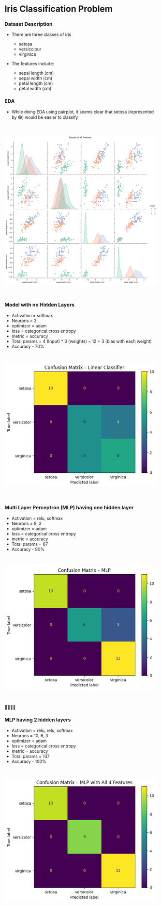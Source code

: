 # Iris Classification Problem

### Dataset Description

- There are three classes of iris 
    - setosa
    - versicolour
    - virginica

- The features include:
    - sepal length (cm)
    - sepal width (cm)
    - petal length (cm)
    - petal width (cm)

### EDA

- While doing EDA using pairplot, it seems clear that setosa (represented by 🟢) would be easier to classify

<br/>

![alt text](Images/Pairplots.png)

<br/>


### Model with no Hidden Layers


- Activation = softmax
- Neurons = 3
- optimizer = adam
- loss = categorical cross entropy
- metric = accuracy
- Total params = 4 (Input) * 3 (weights) = 12 + 3 (bias with each weight)
- Accuracy - 70%

<br/>

![alt text](Images/CM-1.png)


<br/>

### Multi Layer Perceptron (MLP) having one hidden layer

- Activation = relu, softmax
- Neurons = 8, 3
- optimizer = adam
- loss = categorical cross entropy
- metric = accuracy
- Total params = 67
- Accuracy - 90%

</br>

![alt text](Images/CM-2.png)

</br>


👑👑👑👑 <br/>
 ### MLP having 2 hidden layers

- Activation = relu, relu, softmax
- Neurons = 10, 6, 3
- optimizer = adam
- loss = categorical cross entropy
- metric = accuracy
- Total params = 137
- Accuracy - 100%

<br/>

![alt text](Images/CM-3.png)

<br/>
